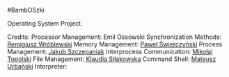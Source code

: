 #BambOSzki

Operating System Project.

Credits:
Processor Management: Emil Ossowski
Synchronization Methods: [Remigiusz Wróblewski](https://github.com/remeq7)
Memory Management: [Paweł Świerczyński](https://github.com/pawelswierczynski)
Process Management: [Jakub Szczepaniak](https://github.com/Szczepcio)
Interprocess Communication: [Mikołaj Topolski](https://github.com/mikolajt)
File Management: [Klaudia Siłakowska](https://github.com/xKlaudia)
Command Shell: [Mateusz Urbański](https://github.com/mati15000)
Interpreter:

